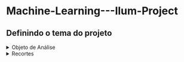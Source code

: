 # Machine-Learning---Ilum-Project
## Definindo o tema do projeto
<details><summary>Objeto de Análise</summary>
<p>
Durante a primeira aula, discutimos a respeito das áreas em comum que nos interessavam, e percebemos que nossos interesses convergiam para as áreas biológicas e sociais. Por isso, decidimos explorar um tema relacionado à área socio ambiental.
<br>
Tendo isso em mente, analisamos algumas das bases disponibilizadas no arquivo "Material de Estudo" e nos interessamos pelas APIs e pelas Databases do INPE. A partir disso, passamos a desenvolver a ideia de um projeto que relacionava as queimadas na vegetação brasileira com outros fatores, tais como IDH e uso do solo.
<br>
Por fim, decidimos que, a partir desses dados e fatores analisados, tentaríamos fazer uma previsão de focos de incêndio pelo método de regressão, utilizando o Machine Learning.
</p>
</details>
<details><summary>Recortes</summary>
<p>
Uma das grandes discussões realisadas pelo nosso grupo foi quais recortes utilizaríamos para desenvolver o projeto. Acabamos por decidir o Bioma .... para estudo e  os seguintes fatores para análise:
</p>
</details>